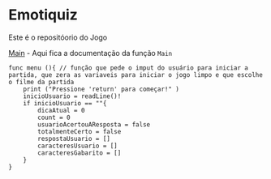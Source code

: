 # Emotiquiz
Este é o repositóorio do Jogo

[Main](./main.md) - Aqui fica a documentação da função `Main`


```
func menu (){ // função que pede o imput do usuário para iniciar a partida, que zera as variaveis para iniciar o jogo limpo e que escolhe o filme da partida
    print ("Pressione 'return' para começar!" )
    inicioUsuario = readLine()!
    if inicioUsuario == ""{
        dicaAtual = 0
        count = 0
        usuarioAcertouAResposta = false
        totalmenteCerto = false
        respostaUsuario = []
        caracteresUsuario = []
        caracteresGabarito = []
    }
}

```



